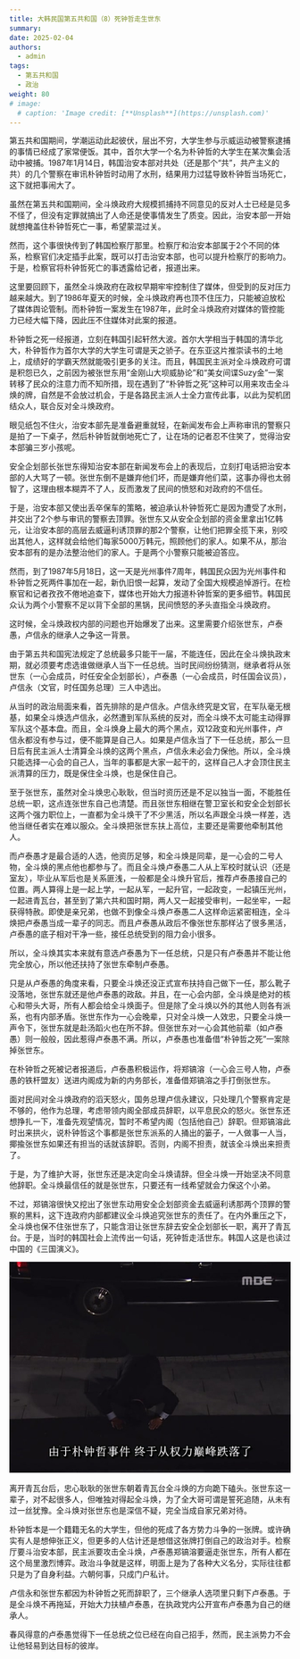 ```yaml
---
title: 大韩民国第五共和国（8）死钟哲走生世东
summary: 
date: 2025-02-04
authors:
  - admin
tags:
  - 第五共和国
  - 政治
weight: 80
# image:
  # caption: 'Image credit: [**Unsplash**](https://unsplash.com)'
---
```




第五共和国期间，学潮运动此起彼伏，层出不穷，大学生参与示威运动被警察逮捕的事情已经成了家常便饭。其中，首尔大学一个名为朴钟哲的大学生在某次集会活动中被捕。1987年1月14日，韩国治安本部对共处（还是那个“共”，共产主义的共）的几个警察在审讯朴钟哲时动用了水刑，结果用力过猛导致朴钟哲当场死亡，这下就把事闹大了。

虽然在第五共和国期间，全斗焕政府大规模抓捕持不同意见的反对人士已经是见多不怪了，但没有定罪就搞出了人命还是使事情发生了质变。因此，治安本部一开始就想掩盖住朴钟哲死亡一事，希望蒙混过关。

然而，这个事很快传到了韩国检察厅那里。检察厅和治安本部属于2个不同的体系，检察官们决定插手此案，既可以打击治安本部，也可以提升检察厅的影响力。于是，检察官将朴钟哲死亡的事透露给记者，报道出来。

这里要回顾下，虽然全斗焕政府在政权早期牢牢控制住了媒体，但受到的反对压力越来越大。到了1986年夏天的时候，全斗焕政府再也顶不住压力，只能被迫放松了媒体舆论管制。而朴钟哲一案发生在1987年，此时全斗焕政府对媒体的管控能力已经大幅下降，因此压不住媒体对此案的报道。

朴钟哲之死一经报道，立刻在韩国引起轩然大波。首尔大学相当于韩国的清华北大，朴钟哲作为首尔大学的大学生可谓是天之骄子。在东亚这片推崇读书的土地上，成绩好的学霸天然就能吸引更多的关注。而且，韩国民主派对全斗焕政府可谓是积怨已久，之前因为被张世东用“金刚山大坝威胁论”和“美女间谍Suzy金”一案转移了民众的注意力而不知所措，现在遇到了“朴钟哲之死”这种可以用来攻击全斗焕的牌，自然是不会放过机会，于是各路民主派人士全力宣传此事，以此为契机团结众人，联合反对全斗焕政府。

眼见纸包不住火，治安本部先是准备避重就轻，在新闻发布会上声称审讯的警察只是拍了一下桌子，然后朴钟哲就倒地死亡了，让在场的记者忍不住笑了，觉得治安本部骗三岁小孩呢。

安全企划部长张世东得知治安本部在新闻发布会上的表现后，立刻打电话把治安本部的人大骂了一顿。张世东倒不是嫌弃他们坏，而是嫌弃他们菜，这事办得也太弱智了，这理由根本糊弄不了人，反而激发了民间的愤怒和对政府的不信任。

于是，治安本部又使出丢卒保车的策略，被迫承认朴钟哲死亡是因为遭受了水刑，并交出了2个参与审讯的警察去顶罪。张世东又从安全企划部的资金里拿出1亿韩元，让治安本部的高层去威逼利诱顶罪的那2个警察，让他们把罪全揽下来，别咬出其他人，这样就会给他们每家5000万韩元，照顾他们的家人。如果不从，那治安本部有的是办法整治他们的家人。于是两个小警察只能被迫答应。

然而，到了1987年5月18日，这一天是光州事件7周年，韩国民众因为光州事件和朴钟哲之死两件事加在一起，新仇旧恨一起算，发动了全国大规模追悼游行。在检察官和记者孜孜不倦地追查下，媒体也开始大力报道朴钟哲案的更多细节。韩国民众认为两个小警察不足以背下全部的黑锅，民间愤怒的矛头直指全斗焕政府。

这时候，全斗焕政权内部的问题也开始爆发了出来。这里需要介绍张世东，卢泰愚，卢信永的继承人之争这一背景。

由于第五共和国宪法规定了总统最多只能干一届，不能连任，因此在全斗焕执政末期，就必须要考虑选谁做继承人当下一任总统。当时民间纷纷猜测，继承者将从张世东（一心会成员，时任安全企划部长），卢泰愚（一心会成员，时任国会议员），卢信永（文官，时任国务总理）三人中选出。

从当时的政治局面来看，首先排除的是卢信永。卢信永终究是文官，在军队毫无根基，如果全斗焕选卢信永，必然遭到军队系统的反对，而全斗焕不太可能主动得罪军队这个基本盘。而且，全斗焕身上最大的两个黑点，双12政变和光州事件，卢信永都没有参与过，便不能算是自己人。如果是卢信永当了下一任总统，那么一旦日后有民主派人士清算全斗焕的这两个黑点，卢信永未必会力保他。所以，全斗焕只能选择一心会的自己人，当年的事都是大家一起干的，这样自己人才会顶住民主派清算的压力，既是保住全斗焕，也是保住自己。

至于张世东，虽然对全斗焕忠心耿耿，但当时资历还是不足以独当一面，不能胜任总统一职，这点连张世东自己也清楚。而且张世东相继在警卫室长和安全企划部长这两个强力职位上，一直都为全斗焕干了不少黑活，所以名声跟全斗焕一样差，选他当继任者实在难以服众。全斗焕把张世东扶上高位，主要还是需要他牵制其他人。

而卢泰愚才是最合适的人选，他资历足够，和全斗焕是同辈，是一心会的二号人物，全斗焕的黑点他也都参与了。而且全斗焕卢泰愚二人从上军校时就认识（还是室友），毕业从军后也是关系匪浅，一般都是全斗焕升官后，推荐卢泰愚接自己的位置。两人算得上是一起上学，一起从军，一起升官，一起政变，一起镇压光州，一起进青瓦台，甚至到了第六共和国时期，两人又一起接受审判，一起坐牢，一起获得特赦。即使是亲兄弟，也做不到像全斗焕卢泰愚二人这样命运紧密相连，全斗焕把卢泰愚当成一辈子的同志。而且卢泰愚从政后不像张世东那样沾了很多黑活，卢泰愚的底子相对干净一些，接任总统受到的阻力会小很多。

所以，全斗焕其实本来就有意选卢泰愚为下一任总统，只是只有卢泰愚并不能让他完全放心，所以他还扶持了张世东牵制卢泰愚。

只是从卢泰愚的角度来看，只要全斗焕还没正式宣布扶持自己做下一任，那么靴子没落地，张世东就还是他卢泰愚的政敌。并且，在一心会内部，全斗焕是绝对的核心和带头大哥，所有人都会给全斗焕面子。但是除了全斗焕以外的其他人则各有派系，也有内部矛盾。张世东作为一心会晚辈，只对全斗焕一人效忠，只要全斗焕一声令下，张世东就是赴汤蹈火也在所不辞。但张世东对一心会其他前辈（如卢泰愚）则一般般，因此惹得卢泰愚不满。所以，卢泰愚也准备借“朴钟哲之死”一案除掉张世东。

在朴钟哲之死被记者报道后，卢泰愚积极运作，将郑镐溶（一心会三号人物，卢泰愚的铁杆盟友）送进内阁成为新的内务部长，准备借郑镐溶之手打倒张世东。

面对民间对全斗焕政府的滔天怒火，国务总理卢信永建议，只处理几个警察肯定是不够的，他作为总理，考虑带领内阁全部成员辞职，以平息民众的怒火。张世东还想挣扎一下，准备先观望情况，暂时不希望内阁（包括他自己）辞职。但郑镐溶此时出来拱火，说朴钟哲这个事都是张世东派系的人捅出的篓子，一人做事一人当，揶揄张世东如果还有担当的话就该辞职。否则，内阁不担责，就该全斗焕出来担责了。

于是，为了维护大哥，张世东还是决定向全斗焕请辞。但全斗焕一开始坚决不同意他辞职。全斗焕最信任的就是张世东，只要还有一线希望就会力保这个小弟。

不过，郑镐溶很快又挖出了张世东动用安全企划部资金去威逼利诱那两个顶罪的警察的黑料，这下连政府内部都建议全斗焕追究张世东的责任了。在内外重压之下，全斗焕也保不住张世东了，只能含泪让张世东辞去安全企划部长一职，离开了青瓦台。于是，当时的韩国社会上流传出一句话，死钟哲走活世东。韩国人这是也读过中国的《三国演义》。

![](zsd.jpg)

离开青瓦台后，忠心耿耿的张世东朝着青瓦台全斗焕的方向跪下磕头。张世东这一辈子，对不起很多人，但唯独对得起全斗焕，为了全大哥可谓是誓死追随，从未有过一丝犹豫。全斗焕对张世东也是深信不疑，完全当成自家兄弟对待。

朴钟哲本是一个籍籍无名的大学生，但他的死成了各方势力斗争的一张牌。或许确实有人是想伸张正义，但更多的人估计还是想借这张牌打倒自己的政治对手。检察厅要斗治安本部，民主派要攻击全斗焕，卢泰愚郑镐溶要逼走张世东，所有人都在这个局里激烈博弈。政治斗争就是这样，明面上是为了各种大义名分，实际往往都只是为了自身利益。六朝何事，只成门户私计。

卢信永和张世东都因为朴钟哲之死而辞职了，三个继承人选项里只剩下卢泰愚。于是全斗焕不再拖延，开始大力扶植卢泰愚，在执政党内公开宣布卢泰愚为自己的继承人。

春风得意的卢泰愚觉得下一任总统之位已经在向自己招手，然而，民主派势力不会让他轻易到达目标的彼岸。

